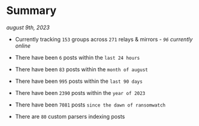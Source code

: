 
# Summary
_august 9th, 2023_

- Currently tracking `153` groups across `271` relays & mirrors - _`96` currently online_

- There have been `6` posts within the `last 24 hours`

- There have been `83` posts within the `month of august`

- There have been `995` posts within the `last 90 days`

- There have been `2390` posts within the `year of 2023`

- There have been `7081` posts `since the dawn of ransomwatch`

- There are `80` custom parsers indexing posts
